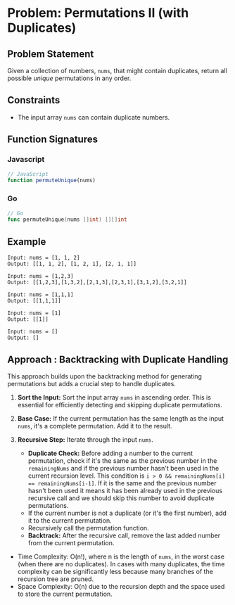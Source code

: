 # Problem: Permutations II (with Duplicates)

## Problem Statement

Given a collection of numbers, `nums`, that might contain duplicates, return all possible *unique* permutations in any order.

## Constraints

*   The input array `nums` can contain duplicate numbers.

## Function Signatures

### Javascript
```javascript
// JavaScript
function permuteUnique(nums)
```
### Go
```go
// Go
func permuteUnique(nums []int) [][]int
```
## Example
```
Input: nums = [1, 1, 2]
Output: [[1, 1, 2], [1, 2, 1], [2, 1, 1]]

Input: nums = [1,2,3]
Output: [[1,2,3],[1,3,2],[2,1,3],[2,3,1],[3,1,2],[3,2,1]]

Input: nums = [1,1,1]
Output: [[1,1,1]]

Input: nums = [1]
Output: [[1]]

Input: nums = []
Output: []
```
## Approach : Backtracking with Duplicate Handling

This approach builds upon the backtracking method for generating permutations but adds a crucial step to handle duplicates.

1.  **Sort the Input:** Sort the input array `nums` in ascending order. This is essential for efficiently detecting and skipping duplicate permutations.

2.  **Base Case:** If the current permutation has the same length as the input `nums`, it's a complete permutation. Add it to the result.

3.  **Recursive Step:** Iterate through the input `nums`.
    *   **Duplicate Check:** Before adding a number to the current permutation, check if it's the same as the previous number in the `remainingNums` and if the previous number hasn't been used in the current recursion level. This condition is `i > 0 && remainingNums[i] == remainingNums[i-1]`. If it is the same and the previous number hasn't been used it means it has been already used in the previous recursive call and we should skip this number to avoid duplicate permutations.
    *   If the current number is not a duplicate (or it's the first number), add it to the current permutation.
    *   Recursively call the permutation function.
    *   **Backtrack:** After the recursive call, remove the last added number from the current permutation.

*   Time Complexity: O(n!), where n is the length of `nums`, in the worst case (when there are no duplicates). In cases with many duplicates, the time complexity can be significantly less because many branches of the recursion tree are pruned.
*   Space Complexity: O(n) due to the recursion depth and the space used to store the current permutation.
